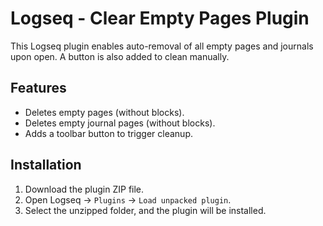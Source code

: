 # Logseq - Clear Empty Pages Plugin

This Logseq plugin enables auto-removal of all empty pages and journals upon open. A button is also added to clean manually.

## Features

- Deletes empty pages (without blocks).
- Deletes empty journal pages (without blocks).
- Adds a toolbar button to trigger cleanup.

## Installation

1. Download the plugin ZIP file.
2. Open Logseq → `Plugins` → `Load unpacked plugin`.
3. Select the unzipped folder, and the plugin will be installed.
